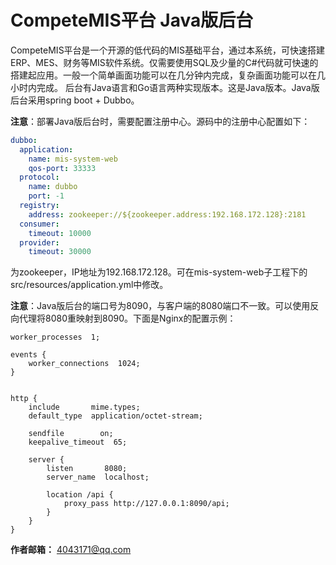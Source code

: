 # CompeteMIS平台 Java版后台
CompeteMIS平台是一个开源的低代码的MIS基础平台，通过本系统，可快速搭建ERP、MES、财务等MIS软件系统。仅需要使用SQL及少量的C#代码就可快速的搭建起应用。一般一个简单画面功能可以在几分钟内完成，复杂画面功能可以在几小时内完成。
后台有Java语言和Go语言两种实现版本。这是Java版本。Java版后台采用spring boot + Dubbo。

**注意**：部署Java版后台时，需要配置注册中心。源码中的注册中心配置如下：
```yaml
dubbo:
  application:
    name: mis-system-web
    qos-port: 33333
  protocol:
    name: dubbo
    port: -1
  registry:
    address: zookeeper://${zookeeper.address:192.168.172.128}:2181
  consumer:
    timeout: 10000
  provider:
    timeout: 30000
```
为zookeeper，IP地址为192.168.172.128。可在mis-system-web子工程下的src/resources/application.yml中修改。

**注意**：Java版后台的端口号为8090，与客户端的8080端口不一致。可以使用反向代理将8080重映射到8090。下面是Nginx的配置示例：
```config
worker_processes  1;

events {
    worker_connections  1024;
}


http {
    include       mime.types;
    default_type  application/octet-stream;

    sendfile        on;
    keepalive_timeout  65;

    server {
        listen       8080;
        server_name  localhost;

        location /api {
            proxy_pass http://127.0.0.1:8090/api;
        }
    }
}
```

**作者邮箱：** 4043171@qq.com
